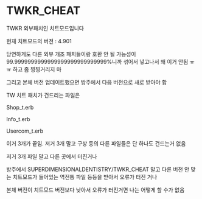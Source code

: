 # TWKR_CHEAT
TWKR 외부패치인 치트모드입니다

현재 치트모드의 버전 : 4.901

당연하게도 다른 외부 개조 패치들이랑 호환 안 될 가능성이 99.9999999999999999999999999999%니까 섞어서 넣고나서 왜 이거 안됨 ㅠㅠ 하고 좀 찡찡거리지 마

그리고 본체 버전 업데이트했으면 방주에서 다음 버전으로 새로 받아야 함

TW 치트 패치가 건드리는 파일은

Shop_t.erb

Info_t.erb

Usercom_t.erb

이거 3개가 끝임. 저거 3개 말고 구상 등의 다른 파일들은 단 하나도 건드는거 없음


저거 3개 파일 말고 다른 곳에서 터진거나


방주에서 SUPERDIMENSIONALDENTISTRY/TWKR_CHEAT 말고 다른 버전 안 맞는 치트모드가 들어있는 역전통 파일 등등을 받아서 오류가 터진 거나


본체 버전이 치트모드 버전보다 낮아서 오류가 터진거면 나는 어떻게 할 수가 없음

